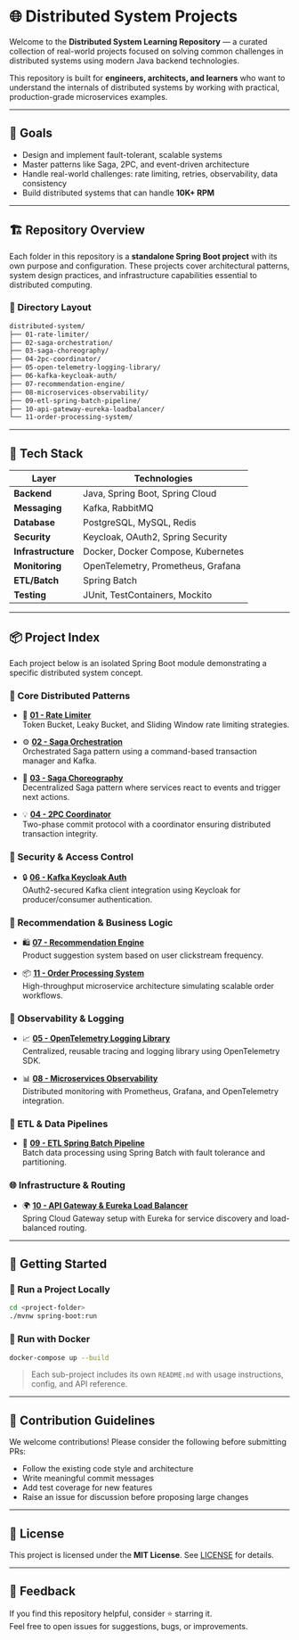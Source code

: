 # 🌐 Distributed System Projects

Welcome to the **Distributed System Learning Repository** — a curated collection of real-world projects focused on solving common challenges in distributed systems using modern Java backend technologies.

This repository is built for **engineers, architects, and learners** who want to understand the internals of distributed systems by working with practical, production-grade microservices examples.

---

## 🧭 Goals

- Design and implement fault-tolerant, scalable systems
- Master patterns like Saga, 2PC, and event-driven architecture
- Handle real-world challenges: rate limiting, retries, observability, data consistency
- Build distributed systems that can handle **10K+ RPM**

---

## 🏗️ Repository Overview

Each folder in this repository is a **standalone Spring Boot project** with its own purpose and configuration. These projects cover architectural patterns, system design practices, and infrastructure capabilities essential to distributed computing.

### 📁 Directory Layout

```bash
distributed-system/
├── 01-rate-limiter/
├── 02-saga-orchestration/
├── 03-saga-choreography/
├── 04-2pc-coordinator/
├── 05-open-telemetry-logging-library/
├── 06-kafka-keycloak-auth/
├── 07-recommendation-engine/
├── 08-microservices-observability/
├── 09-etl-spring-batch-pipeline/
├── 10-api-gateway-eureka-loadbalancer/
└── 11-order-processing-system/
```

---

## 🔧 Tech Stack

| Layer            | Technologies                                                                 |
|------------------|------------------------------------------------------------------------------|
| **Backend**       | Java, Spring Boot, Spring Cloud                                              |
| **Messaging**     | Kafka, RabbitMQ                                                              |
| **Database**      | PostgreSQL, MySQL, Redis                                                     |
| **Security**      | Keycloak, OAuth2, Spring Security                                            |
| **Infrastructure**| Docker, Docker Compose, Kubernetes                                           |
| **Monitoring**    | OpenTelemetry, Prometheus, Grafana                                           |
| **ETL/Batch**     | Spring Batch                                                                 |
| **Testing**       | JUnit, TestContainers, Mockito                                               |

---

## 📦 Project Index

Each project below is an isolated Spring Boot module demonstrating a specific distributed system concept.

### 🔄 Core Distributed Patterns

- 🧱 **[01 - Rate Limiter](./01-rate-limiter/README.md)**  
  Token Bucket, Leaky Bucket, and Sliding Window rate limiting strategies.

- ⚙️ **[02 - Saga Orchestration](./02-saga-orchestration/README.md)**  
  Orchestrated Saga pattern using a command-based transaction manager and Kafka.

- 🔗 **[03 - Saga Choreography](./03-saga-choreography/README.md)**  
  Decentralized Saga pattern where services react to events and trigger next actions.

- 💡 **[04 - 2PC Coordinator](./04-2pc-coordinator/README.md)**  
  Two-phase commit protocol with a coordinator ensuring distributed transaction integrity.

### 🔐 Security & Access Control

- 🔒 **[06 - Kafka Keycloak Auth](./06-kafka-keycloak-auth/README.md)**  
  OAuth2-secured Kafka client integration using Keycloak for producer/consumer authentication.

### 🧠 Recommendation & Business Logic

- 🛍️ **[07 - Recommendation Engine](./07-recommendation-engine/README.md)**  
  Product suggestion system based on user clickstream frequency.

- 📦 **[11 - Order Processing System](./11-order-processing-system/prd/real-time-order-processing-prd.md)**  
  High-throughput microservice architecture simulating scalable order workflows.

### 🔭 Observability & Logging

- 📈 **[05 - OpenTelemetry Logging Library](./05-open-telemetry-logging-library/README.md)**  
  Centralized, reusable tracing and logging library using OpenTelemetry SDK.

- 📊 **[08 - Microservices Observability](./08-microservices-observability/README.md)**  
  Distributed monitoring with Prometheus, Grafana, and OpenTelemetry integration.

### 🔄 ETL & Data Pipelines

- 🔄 **[09 - ETL Spring Batch Pipeline](./09-etl-spring-batch-pipeline/README.md)**  
  Batch data processing using Spring Batch with fault tolerance and partitioning.

### 🌐 Infrastructure & Routing

- 🌍 **[10 - API Gateway & Eureka Load Balancer](./10-api-gateway-eureka-loadbalancer/README.md)**  
  Spring Cloud Gateway setup with Eureka for service discovery and load-balanced routing.

---

## 🚀 Getting Started

### 🧪 Run a Project Locally

```bash
cd <project-folder>
./mvnw spring-boot:run
```

### 🐳 Run with Docker

```bash
docker-compose up --build
```

> Each sub-project includes its own `README.md` with usage instructions, config, and API reference.

---

## 🤝 Contribution Guidelines

We welcome contributions! Please consider the following before submitting PRs:

- Follow the existing code style and architecture
- Write meaningful commit messages
- Add test coverage for new features
- Raise an issue for discussion before proposing large changes

---

## 📜 License

This project is licensed under the **MIT License**. See [LICENSE](LICENSE) for details.

---

## 💬 Feedback

If you find this repository helpful, consider ⭐ starring it.  
Feel free to open issues for suggestions, bugs, or improvements.
